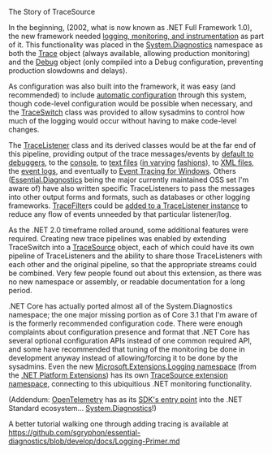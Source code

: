 ﻿ The Story of TraceSource

In the beginning, (2002, what is now known as .NET Full Framework 1.0), the new framework needed [logging, monitoring, and instrumentation](https://docs.microsoft.com/en-us/dotnet/framework/debug-trace-profile/tracing-and-instrumenting-applications) as part of it. This functionality was placed in the [System.Diagnostics](https://docs.microsoft.com/en-us/dotnet/api/system.diagnostics) namespace as both the [Trace](https://docs.microsoft.com/en-us/dotnet/api/system.diagnostics.trace) object (always available, allowing production monitoring) and the [Debug](https://docs.microsoft.com/en-us/dotnet/api/system.diagnostics.debug) object (only compiled into a Debug configuration, preventing production slowdowns and delays).

As configuration was also built into the framework, it was easy (and recommended) to include [automatic configuration](https://docs.microsoft.com/en-us/dotnet/framework/configure-apps/file-schema/trace-debug) through this system, though code-level configuration would be possible when necessary, and the [TraceSwitch](https://docs.microsoft.com/en-us/dotnet/api/system.diagnostics.traceswitch) class was provided to allow sysadmins to control how much of the logging would occur without having to make code-level changes. 

The [TraceListener](https://docs.microsoft.com/en-us/dotnet/api/system.diagnostics.tracelistener) class and its derived classes would be at the far end of this pipeline, providing output of the trace messages/events by [default to debuggers](https://docs.microsoft.com/en-us/dotnet/api/system.diagnostics.defaulttracelistener), to the [console](https://docs.microsoft.com/en-us/dotnet/api/system.diagnostics.consoletracelistener), to [text files](https://docs.microsoft.com/en-us/dotnet/api/system.diagnostics.textwritertracelistener) ([in varying](https://docs.microsoft.com/en-us/dotnet/api/microsoft.visualbasic.logging.filelogtracelistener) [fashions](http://www.nuget.org/packages/Essential.Diagnostics.RollingFileTraceListener)), to [XML files](https://docs.microsoft.com/en-us/dotnet/api/system.diagnostics.xmlwritertracelistener), the [event logs](https://docs.microsoft.com/en-us/dotnet/api/system.diagnostics.eventlogtracelistener), and eventually to [Event Tracing for Windows](https://docs.microsoft.com/en-us/dotnet/api/system.diagnostics.eventing.eventprovidertracelistener). Others ([Essential.Diagnostics](https://github.com/sgryphon/essential-diagnostics) being the major currently maintained OSS set I'm aware of) have also written specific TraceListeners to pass the messages into other output forms and formats, such as databases or other logging frameworks. [TraceFilter](https://docs.microsoft.com/en-us/dotnet/api/system.diagnostics.tracefilter)s could be [added to a TraceListener instance](https://docs.microsoft.com/en-us/dotnet/framework/configure-apps/file-schema/trace-debug/filter-element) to reduce any flow of events unneeded by that particular listener/log.

As the .NET 2.0 timeframe rolled around, some additional features were required. Creating new trace pipelines was enabled by extending TraceSwitch into a [TraceSource](https://docs.microsoft.com/en-us/dotnet/api/system.diagnostics.tracesource?view=netcore-1.0) object, each of which could have its own pipeline of TraceListeners and the ability to share those TraceListeners with each other and the original pipeline, so that the appropriate streams could be combined. Very few people found out about this extension, as there was no new namespace or assembly, or readable documentation for a long period.

.NET Core has actually ported almost all of the System.Diagnostics namespace; the one major missing portion as of Core 3.1 that I'm aware of is the formerly recommended configuration code. There were enough complaints about configuration presence and format that .NET Core has several optional configuration APIs instead of one common required API, and some have recommended that tuning of the monitoring be done in development anyway instead of allowing/forcing it to be done by the sysadmins. Even the new [Microsoft.Extensions.Logging namespace](https://docs.microsoft.com/en-us/dotnet/api/microsoft.extensions.logging?view=dotnet-plat-ext-1.0) (from the [.NET Platform Extensions](https://stackoverflow.com/questions/53097067/what-are-net-platform-extensions-on-docs-microsoft-com)) has its own [TraceSource extension namespace](https://docs.microsoft.com/en-us/dotnet/api/microsoft.extensions.logging.tracesource?view=dotnet-plat-ext-1.0), connecting to this ubiquitious .NET monitoring functionality.

(Addendum: [OpenTelemetry](https://opentelemetry.io) has as its [SDK's entry point](https://opentelemetry.io/docs/instrumentation/net/) into the .NET Standard ecosystem... [System.Diagnostics](https://learn.microsoft.com/en-us/dotnet/api/system.diagnostics?view=net-7.0)!)

A better tutorial walking one through adding tracing is available at <https://github.com/sgryphon/essential-diagnostics/blob/develop/docs/Logging-Primer.md>
